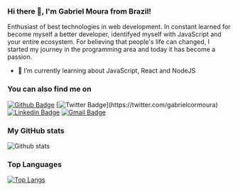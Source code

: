### Hi there 👋, I'm Gabriel Moura from Brazil!

Enthusiast of best technologies in web development. 
In constant learned for become myself a better developer, identifyed myself with JavaScript and your entire ecosystem. For believing that people's life can changed, I started my journey in the programming area and today it has become a passion.

- 🌱 I’m currently learning about JavaScript, React and NodeJS

### You can also find me on
[![Github Badge](https://img.shields.io/badge/-Github-000?style=flat-square&logo=Github&logoColor=white&link=link_do_seu_perfil_no_github)](https://github.com/GCMoura)
[![Twitter Badge](https://img.shields.io/badge/-Twitter-1ca0f1?style=flat-square&labelColor=1ca0f1&logo=twitter&logoColor=white&link=https://twitter.com/felipefialho_)](https://twitter.com/gabrielcormoura)
[![Linkedin Badge](https://img.shields.io/badge/-LinkedIn-blue?style=flat-square&logo=Linkedin&logoColor=white&link=https://www.linkedin.com/in/felipefialho)](https://www.linkedin.com/in/gabriel-moura-b45b90150/)
[![Gmail Badge](https://img.shields.io/badge/-Gmail-c14438?style=flat-square&logo=Gmail&logoColor=white&link=mailto:seu_email)](mailto:gabrielmoura29@gmail.com)

### My GitHub stats
![Github stats](https://github-readme-stats.vercel.app/api?username=gcmoura&show_icons=true&theme=dark)

### Top Languages
[![Top Langs](https://github-readme-stats.vercel.app/api/top-langs/?username=gcmoura)](https://github.com/gcmoura/github-readme-stats)

<!--
**GCMoura/GCMoura** is a ✨ _special_ ✨ repository because its `README.md` (this file) appears on your GitHub profile.

Here are some ideas to get you started:

- 🔭 I’m currently working on ...
- 🌱 I’m currently learning ...
- 👯 I’m looking to collaborate on ...
- 🤔 I’m looking for help with ...
- 💬 Ask me about ...
- 📫 How to reach me: ...
- 😄 Pronouns: ...
- ⚡ Fun fact: ...
-->

